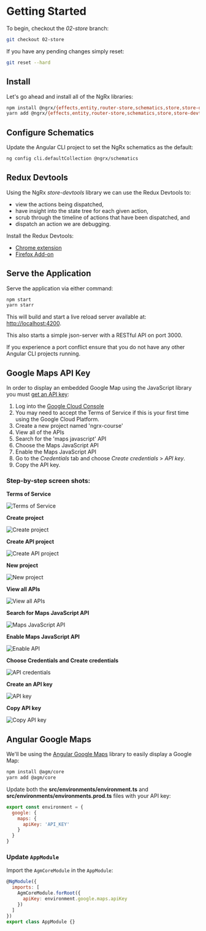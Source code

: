 # Getting Started

To begin, checkout the *02-store* branch:

```bash
git checkout 02-store
```

If you have any pending changes simply reset:

```bash
git reset --hard
```

## Install

Let's go ahead and install all of the NgRx libraries:

```bash
npm install @ngrx/{effects,entity,router-store,schematics,store,store-devtools}
yarn add @ngrx/{effects,entity,router-store,schematics,store,store-devtools}
```

## Configure Schematics

Update the Angular CLI project to set the NgRx schematics as the default:

```bash
ng config cli.defaultCollection @ngrx/schematics
```

## Redux Devtools

Using the NgRx *store-devtools* library we can use the Redux Devtools to:

* view the actions being dispatched,
* have insight into the state tree for each given action,
* scrub through the timeline of actions that have been dispatched, and
* dispatch an action we are debugging.

Install the Redux Devtools:

* [Chrome extension](https://chrome.google.com/webstore/detail/redux-devtools/lmhkpmbekcpmknklioeibfkpmmfibljd)
* [Firefox Add-on](https://addons.mozilla.org/en-US/firefox/addon/remotedev/)

## Serve the Application

Serve the application via either command:

```bash
npm start
yarn starr
```

This will build and start a live reload server available at: [http://localhost:4200](https://localhost:4200).

This also starts a simple json-server with a RESTful API on port 3000.

If you experience a port conflict ensure that you do not have any other Angular CLI projects running.

## Google Maps API Key

In order to display an embedded Google Map using the JavaScript library you must [get an API key](https://developers.google.com/maps/documentation/javascript/get-api-key):

1. Log into the [Google Cloud Console](https://console.developers.google.com/apis)
2. You may need to accept the Terms of Service if this is your first time using the Google Cloud Platform.
3. Create a new project named 'ngrx-course'
4. View all of the APIs
5. Search for the 'maps javascript' API
6. Choose the Maps JavaScript API
7. Enable the Maps JavaScript API
8. Go to the *Credentials* tab and choose *Create credentials* > *API key*.
9. Copy the API key.

### Step-by-step screen shots:

**Terms of Service**

![Terms of Service](./images/01-tos.png)

**Create project**

![Create project](./images/02-create-project.png)

**Create API project**

![Create API project](./images/03-create-api-project.png)

**New project**

![New project](./images/04-new-project.png)

**View all APIs**

![View all APIs](./images/05-view-all-apis.png)

**Search for Maps JavaScript API**

![Maps JavaScript API](./images/06-maps-javascript-api.png)

**Enable Maps JavaScript API**

![Enable API](./images/07-enable-api.png)

**Choose Credentials and Create credentials**

![API credentials](./images/08-api-credentials.png)

**Create an API key**

![API key](./images/09-api-key.png)

**Copy API key**

![Copy API key](./images/10-copy-api-key.png)

## Angular Google Maps

We'll be using the [Angular Google Maps](https://angular-maps.com/) library to easily display a Google Map:

```bash
npm install @agm/core
yarn add @agm/core
```

Update both the **src/environments/environment.ts** and **src/environments/environments.prod.ts** files with your API key:

```javascript
export const environment = {
  google: {
    maps: {
      apiKey: 'API_KEY'
    }
  }
}
```

### Update `AppModule`

Import the `AgmCoreModule` in the `AppModule`:

```javascript
@NgModule({
  imports: [
    AgmCoreModule.forRoot({
      apiKey: environment.google.maps.apiKey
    })
  ]
})
export class AppModule {}

```